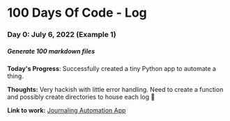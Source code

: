 # 100 Days Of Code - Log

### Day 0: July 6, 2022 (Example 1)
##### Generate 100 markdown files

**Today's Progress**: Successfully created a tiny Python app to automate a thing.

**Thoughts:** Very hackish with little error handling. Need to create a function and possibly create directories to house each log 🤔

**Link to work:** [Journaling Automation App](https://github.com/pythoninthegrass/100-days-of-code)
